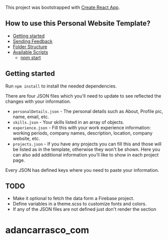 This project was bootstrapped with [Create React App](https://github.com/facebookincubator/create-react-app).

## How to use this Personal Website Template?

* [Getting started](#updating-to-new-releases)
* [Sending Feedback](#sending-feedback)
* [Folder Structure](#folder-structure)
* [Available Scripts](#available-scripts)
  * [npm start](#npm-start)

## Getting started

Run `npm install` to install the needed dependencies.

There are four JSON files which you'll need to update to see reflected the changes with your information.

* `personalDetails.json` - The personal details such as About, Profile pic, name, email, etc.
* `skills.json` - Your skills listed in an array of objects.
* `experience.json` - Fill this with your work experience information: working periods, company names, description, location, company website, etc.
* `projects.json` - If you have any projects you can fill this and those will be listed as in the template, otherwise they won't be shown. Here you can also add additional information you'll like to show in each project page.

Every JSON has defined keys where you need to paste your information.

## TODO

* Make it optional to fetch the data form a Firebase project.
* Define variables in a theme.scss to customize fonts and colors.
* If any of the JSON files are not defined just don't render the section

<!-- ### Moment.js locales are missing

If you use a [Moment.js](https://momentjs.com/), you might notice that only the English locale is available by default. This is because the locale files are large, and you probably only need a subset of [all the locales provided by Moment.js](https://momentjs.com/#multiple-locale-support).

To add a specific Moment.js locale to your bundle, you need to import it explicitly.<br>
For example:

```js
import moment from 'moment';
import 'moment/locale/fr';
```

If import multiple locales this way, you can later switch between them by calling `moment.locale()` with the locale name:

```js
import moment from 'moment';
import 'moment/locale/fr';
import 'moment/locale/es';

// ...

moment.locale('fr');
```
 -->

# adancarrasco_com

